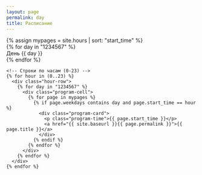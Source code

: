 ```yaml
---
layout: page
permalink: day
title: Расписание
---
```



<div id="programsContainer" class="programs-grid">
  {% assign mypages = site.hours | sort: "start_time" %}

  <div class="grid">
    <!-- Заголовки дней недели -->
    <div class="header-row">
      {% for day in "1234567" %}
        <div class="day-header">День {{ day }}</div>
      {% endfor %}
    </div>

    <!-- Строки по часам (0-23) -->
    {% for hour in (0..23) %}
      <div class="hour-row">
        {% for day in "1234567" %}
          <div class="program-cell">
            {% for page in mypages %}
              {% if page.weekdays contains day and page.start_time == hour %}
                <div class="program-card">
                  <p class="program-time">{{ page.start_time }}</p>
                  <a href="{{ site.baseurl }}{{ page.permalink }}">{{ page.title }}</a>
                </div>
              {% endif %}
            {% endfor %}
          </div>
        {% endfor %}
      </div>
    {% endfor %}
  </div>
</div>
